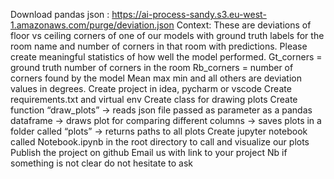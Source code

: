 Download pandas json :
https://ai-process-sandy.s3.eu-west-1.amazonaws.com/purge/deviation.json
Context:
These are deviations of floor vs ceiling corners of one of our models with ground truth labels
for the room name and number of corners in that room with predictions. Please create
meaningful statistics of how well the model performed.
Gt_corners = ground truth number of corners in the room
Rb_corners = number of corners found by the model
Mean max min and all others are deviation values in degrees.
Create project in idea, pycharm or vscode
Create requirements.txt and virtual env
Create class for drawing plots
Create function “draw_plots”
→ reads json file passed as parameter as a pandas dataframe
→ draws plot for comparing different columns
→ saves plots in a folder called “plots”
→ returns paths to all plots
Create jupyter notebook called Notebook.ipynb in the root directory to call and visualize our
plots
Publish the project on github
Email us with link to your project
Nb if something is not clear do not hesitate to ask